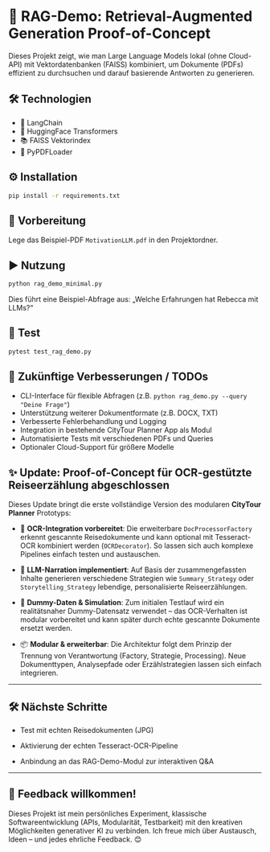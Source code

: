 # 🚀 RAG-Demo: Retrieval-Augmented Generation Proof-of-Concept

Dieses Projekt zeigt, wie man Large Language Models lokal (ohne Cloud-API) mit Vektordatenbanken (FAISS) kombiniert, um Dokumente (PDFs) effizient zu durchsuchen und darauf basierende Antworten zu generieren.

## 🛠 Technologien

- 🧠 LangChain  
- 🤗 HuggingFace Transformers  
- 📚 FAISS Vektorindex  
- 📄 PyPDFLoader  

## ⚙️ Installation

```bash
pip install -r requirements.txt
```

## 📂 Vorbereitung

Lege das Beispiel-PDF `MotivationLLM.pdf` in den Projektordner.

## ▶️ Nutzung

```bash
python rag_demo_minimal.py
```

Dies führt eine Beispiel-Abfrage aus:
„Welche Erfahrungen hat Rebecca mit LLMs?“

## 🧪 Test

```bash
pytest test_rag_demo.py
```

## 🔮 Zukünftige Verbesserungen / TODOs

- CLI-Interface für flexible Abfragen (z.B. `python rag_demo.py --query "Deine Frage"`)  
- Unterstützung weiterer Dokumentformate (z.B. DOCX, TXT)  
- Verbesserte Fehlerbehandlung und Logging  
- Integration in bestehende CityTour Planner App als Modul  
- Automatisierte Tests mit verschiedenen PDFs und Queries  
- Optionaler Cloud-Support für größere Modelle  

## ✨ Update: Proof-of-Concept für OCR-gestützte Reiseerzählung abgeschlossen

Dieses Update bringt die erste vollständige Version des modularen **CityTour Planner** Prototyps:

- 📄 **OCR-Integration vorbereitet**: Die erweiterbare `DocProcessorFactory` erkennt gescannte Reisedokumente und kann optional mit Tesseract-OCR kombiniert werden (`OCRDecorator`). So lassen sich auch komplexe Pipelines einfach testen und austauschen.

- 🧠 **LLM-Narration implementiert**: Auf Basis der zusammengefassten Inhalte generieren verschiedene Strategien wie `Summary_Strategy` oder `Storytelling_Strategy` lebendige, personalisierte Reiseerzählungen.

- 🔧 **Dummy-Daten & Simulation**: Zum initialen Testlauf wird ein realitätsnaher Dummy-Datensatz verwendet – das OCR-Verhalten ist modular vorbereitet und kann später durch echte gescannte Dokumente ersetzt werden.

- 📦 **Modular & erweiterbar**: Die Architektur folgt dem Prinzip der Trennung von Verantwortung (Factory, Strategie, Processing). Neue Dokumenttypen, Analysepfade oder Erzählstrategien lassen sich einfach integrieren.

---

## 🛠️ Nächste Schritte

- Test mit echten Reisedokumenten (JPG)

- Aktivierung der echten Tesseract-OCR-Pipeline

- Anbindung an das RAG-Demo-Modul zur interaktiven Q&A

---

## 💬 Feedback willkommen!

Dieses Projekt ist mein persönliches Experiment, klassische Softwareentwicklung (APIs, Modularität, Testbarkeit) mit den kreativen Möglichkeiten generativer KI zu verbinden. Ich freue mich über Austausch, Ideen – und jedes ehrliche Feedback. 😊
